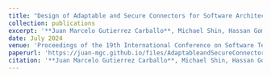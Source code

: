 ```yaml
---
title: "Design of Adaptable and Secure Connectors for Software Architectures"
collection: publications
excerpt: '**Juan Marcelo Gutierrez Carballo**, Michael Shin, Hassan Gomaa'
date: July 2024
venue: 'Proceedings of the 19th International Conference on Software Technologies (ICSOFT 2024)'
paperurl: 'https://juan-mgc.github.io/files/AdaptableandSecureConnectorsforSoftwareArchitectures.pdf'
citation: '**Juan Marcelo Gutierrez Carballo**, Michael Shin, Hassan Gomaa'
---
```

